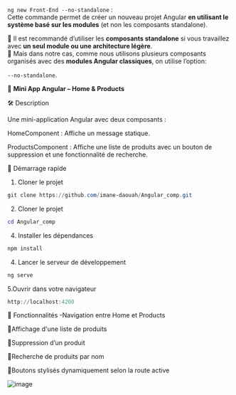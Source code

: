 `ng new Front-End --no-standalone` :  
Cette commande permet de créer un nouveau projet Angular **en utilisant le système basé sur les modules** (et non les composants standalone).

🔹 Il est recommandé d’utiliser les **composants standalone** si vous travaillez avec **un seul module ou une architecture légère**.  
🔹 Mais dans notre cas, comme nous utilisons plusieurs composants organisés avec des **modules Angular classiques**, on utilise l’option:

`--no-standalone`.


📘 **Mini App Angular – Home & Products**

🛠 Description

Une mini-application Angular avec deux composants :

HomeComponent : Affiche un message statique.

ProductsComponent : Affiche une liste de produits avec un bouton de suppression et une fonctionnalité de recherche.

🚀 Démarrage rapide
1. Cloner le projet
```powershell
git clone https://github.com/imane-daouah/Angular_comp.git
```
2. Cloner le projet
```powershell
cd Angular_comp
```

4. Installer les dépendances
```powershell
npm install
```
4. Lancer le serveur de développement
```powershell
ng serve
```
5.Ouvrir dans votre navigateur
```powershell
http://localhost:4200
```

🧩 Fonctionnalités
-Navigation entre Home et Products

🔹Affichage d'une liste de produits

🔹Suppression d’un produit

🔹Recherche de produits par nom

🔹Boutons stylisés dynamiquement selon la route active


![image](https://github.com/user-attachments/assets/dadba606-e96e-4968-82c7-5480380a8afc)


